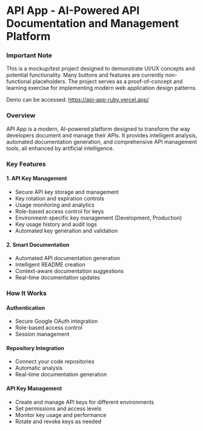 # API App - AI-Powered API Documentation and Management Platform

### Important Note
This is a mockup/test project designed to demonstrate UI/UX concepts and potential functionality. Many buttons and features are currently non-functional placeholders. The project serves as a proof-of-concept and learning exercise for implementing modern web application design patterns.

Demo can be accessed: https://api-app-ruby.vercel.app/

### Overview
API App is a modern, AI-powered platform designed to transform the way developers document and manage their APIs. It provides intelligent analysis, automated documentation generation, and comprehensive API management tools, all enhanced by artificial intelligence.

### Key Features
#### 1. API Key Management
- Secure API key storage and management
- Key rotation and expiration controls
- Usage monitoring and analytics
- Role-based access control for keys
- Environment-specific key management (Development, Production)
- Key usage history and audit logs
- Automated key generation and validation
#### 2. Smart Documentation
- Automated API documentation generation
- Intelligent README creation
- Context-aware documentation suggestions
- Real-time documentation updates

### How It Works
#### Authentication
- Secure Google OAuth integration
- Role-based access control
- Session management
#### Repository Integration
- Connect your code repositories
- Automatic analysis
- Real-time documentation generation
#### API Key Management
- Create and manage API keys for different environments
- Set permissions and access levels
- Monitor key usage and performance
- Rotate and revoke keys as needed
